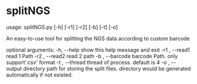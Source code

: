 # splitNGS
usage: splitNGS.py [-h] [-r1] [-r2] [-b] [-t] [-o]

An easy-to-use tool for splitting the NGS data according to custom barcode

optional arguments:
  -h, --help       show this help message and exit
  -r1 , --read1    read 1 Path
  -r2 , --read2    read 2 path
  -b , --barcode   barcode Path. only support'.csv' format
  -t , --thread    thread of process. default is 4
  -o , --output    directory path for storing the split files. directory would be generated automatically if not existed.
